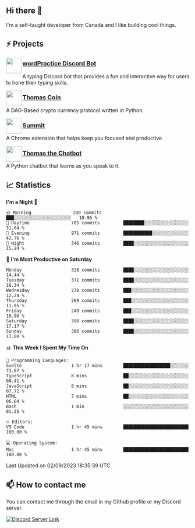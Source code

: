 <h2>Hi there 👋</h2>

<p>I'm a self-taught developer from Canada and I like building cool things.</p>

<h2>⚡ Projects</h2>

<img align="left" src="https://i.imgur.com/BIzs17V.png" width="42" height="42" />
<h3><a target="_blank" href="https://wordpractice.principle.sh/">wordPractice Discord Bot</a></h3>
<p>A typing Discord bot that provides a fun and interactive way for users to hone their typing skills.</p>

<img align="left" src="https://i.imgur.com/4FdQpgN.png" width="42" height="42" />
<h3><a href="https://github.com/principle105/thomas-coin">Thomas Coin</a></h3>
<p>A DAG-Based crypto currency protocol written in Python.</p>

<img align="left" src="https://i.imgur.com/Ly8Atho.png" width="42" height="42" />
<h3><a href="https://summit.sh/">Summit</a></h3>
<p>A Chrome extension that helps keep you focused and productive.</p>

<img align="left" src="https://i.imgur.com/hA9YF2s.png" width="42" height="42" />
<h3><a href="https://github.com/principle105/thomasthechatbot">Thomas the Chatbot</a></h3>
<p>A Python chatbot that learns as you speak to it.</p>

<h2>📈 Statistics</h2>

<!--START_SECTION:waka-->
**I'm a Night 🦉** 

```text
🌞 Morning                249 commits         ███░░░░░░░░░░░░░░░░░░░░░░   10.96 % 
🌆 Daytime                705 commits         ████████░░░░░░░░░░░░░░░░░   31.04 % 
🌃 Evening                971 commits         ███████████░░░░░░░░░░░░░░   42.76 % 
🌙 Night                  346 commits         ████░░░░░░░░░░░░░░░░░░░░░   15.24 % 
```
📅 **I'm Most Productive on Saturday** 

```text
Monday                   328 commits         ████░░░░░░░░░░░░░░░░░░░░░   14.44 % 
Tuesday                  371 commits         ████░░░░░░░░░░░░░░░░░░░░░   16.34 % 
Wednesday                278 commits         ███░░░░░░░░░░░░░░░░░░░░░░   12.24 % 
Thursday                 269 commits         ███░░░░░░░░░░░░░░░░░░░░░░   11.85 % 
Friday                   249 commits         ███░░░░░░░░░░░░░░░░░░░░░░   10.96 % 
Saturday                 390 commits         ████░░░░░░░░░░░░░░░░░░░░░   17.17 % 
Sunday                   386 commits         ████░░░░░░░░░░░░░░░░░░░░░   17.00 % 
```


📊 **This Week I Spent My Time On** 

```text
💬 Programming Languages: 
Svelte                   1 hr 17 mins        ██████████████████░░░░░░░   73.67 % 
TypeScript               8 mins              ██░░░░░░░░░░░░░░░░░░░░░░░   08.41 % 
JavaScript               8 mins              ██░░░░░░░░░░░░░░░░░░░░░░░   07.72 % 
HTML                     7 mins              ██░░░░░░░░░░░░░░░░░░░░░░░   06.64 % 
Bash                     1 min               ░░░░░░░░░░░░░░░░░░░░░░░░░   01.25 % 

🔥 Editors: 
VS Code                  1 hr 45 mins        █████████████████████████   100.00 % 

💻 Operating System: 
Mac                      1 hr 45 mins        █████████████████████████   100.00 % 
```


 Last Updated on 02/09/2023 18:35:39 UTC
<!--END_SECTION:waka-->

<h2>📫 How to contact me</h2>

You can contact me through the email in my Github profile or my Discord server.

[![Discord Server Link](https://dcbadge.vercel.app/api/server/DHnk46C)](https://discord.gg/DHnk46C)

